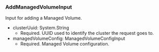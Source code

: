 ### AddManagedVolumeInput
Input for adding a Managed Volume.

- clusterUuid: System.String
  - Required. UUID used to identify the cluster the request goes to.
- managedVolumeConfig: ManagedVolumeConfigInput
  - Required. Managed Volume configuration.
